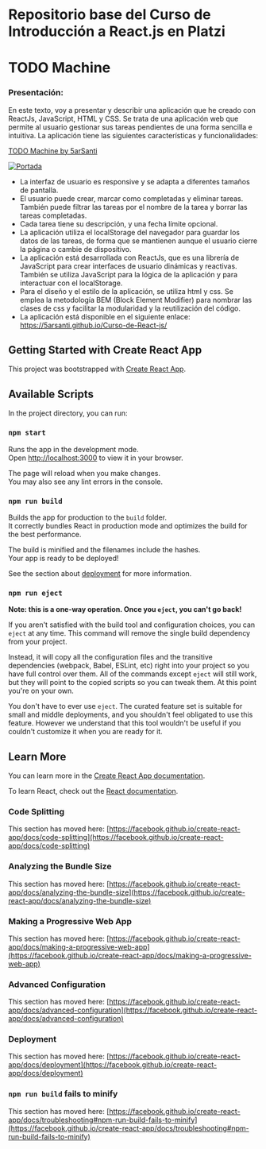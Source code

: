# Repositorio base del Curso de Introducción a React.js en Platzi

# TODO Machine
### Presentación:
En este texto, voy a presentar y describir una aplicación que he creado con ReactJs, JavaScript, HTML y CSS. Se trata de una aplicación web que permite al usuario gestionar sus tareas pendientes de una forma sencilla e intuitiva. La aplicación tiene las siguientes características y funcionalidades:

[TODO Machine by 5arSanti](https://5arsanti.github.io/Curso-de-React-js/ "TODO Machine by 5arSanti")

[![Portada](https://imagizer.imageshack.com/img922/4475/f3L6wk.png "Portada")](http://imagizer.imageshack.com/img922/4475/f3L6wk.png "Portada")

- La interfaz de usuario es responsive y se adapta a diferentes tamaños de pantalla.
- El usuario puede crear, marcar como completadas y eliminar tareas. También puede filtrar las tareas por el  nombre de la tarea y borrar las tareas completadas.
- Cada tarea tiene su descripción, y una fecha límite opcional.
- La aplicación utiliza el localStorage del navegador para guardar los datos de las tareas, de forma que se mantienen aunque el usuario cierre la página o cambie de dispositivo.
- La aplicación está desarrollada con ReactJs, que es una librería de JavaScript para crear interfaces de usuario dinámicas y reactivas. También se utiliza JavaScript para la lógica de la aplicación y para interactuar con el localStorage.
- Para el diseño y el estilo de la aplicación, se utiliza html y css. Se emplea la metodología BEM (Block Element Modifier) para nombrar las clases de css y facilitar la modularidad y la reutilización del código.
- La aplicación está disponible en el siguiente enlace: https://5arsanti.github.io/Curso-de-React-js/

## Getting Started with Create React App

This project was bootstrapped with [Create React App](https://github.com/facebook/create-react-app).

## Available Scripts

In the project directory, you can run:

### `npm start`

Runs the app in the development mode.\
Open [http://localhost:3000](http://localhost:3000) to view it in your browser.

The page will reload when you make changes.\
You may also see any lint errors in the console.

### `npm run build`

Builds the app for production to the `build` folder.\
It correctly bundles React in production mode and optimizes the build for the best performance.

The build is minified and the filenames include the hashes.\
Your app is ready to be deployed!

See the section about [deployment](https://facebook.github.io/create-react-app/docs/deployment) for more information.

### `npm run eject`

**Note: this is a one-way operation. Once you `eject`, you can't go back!**

If you aren't satisfied with the build tool and configuration choices, you can `eject` at any time. This command will remove the single build dependency from your project.

Instead, it will copy all the configuration files and the transitive dependencies (webpack, Babel, ESLint, etc) right into your project so you have full control over them. All of the commands except `eject` will still work, but they will point to the copied scripts so you can tweak them. At this point you're on your own.

You don't have to ever use `eject`. The curated feature set is suitable for small and middle deployments, and you shouldn't feel obligated to use this feature. However we understand that this tool wouldn't be useful if you couldn't customize it when you are ready for it.

## Learn More

You can learn more in the [Create React App documentation](https://facebook.github.io/create-react-app/docs/getting-started).

To learn React, check out the [React documentation](https://reactjs.org/).

### Code Splitting

This section has moved here: [https://facebook.github.io/create-react-app/docs/code-splitting](https://facebook.github.io/create-react-app/docs/code-splitting)

### Analyzing the Bundle Size

This section has moved here: [https://facebook.github.io/create-react-app/docs/analyzing-the-bundle-size](https://facebook.github.io/create-react-app/docs/analyzing-the-bundle-size)

### Making a Progressive Web App

This section has moved here: [https://facebook.github.io/create-react-app/docs/making-a-progressive-web-app](https://facebook.github.io/create-react-app/docs/making-a-progressive-web-app)

### Advanced Configuration

This section has moved here: [https://facebook.github.io/create-react-app/docs/advanced-configuration](https://facebook.github.io/create-react-app/docs/advanced-configuration)

### Deployment

This section has moved here: [https://facebook.github.io/create-react-app/docs/deployment](https://facebook.github.io/create-react-app/docs/deployment)

### `npm run build` fails to minify

This section has moved here: [https://facebook.github.io/create-react-app/docs/troubleshooting#npm-run-build-fails-to-minify](https://facebook.github.io/create-react-app/docs/troubleshooting#npm-run-build-fails-to-minify)
